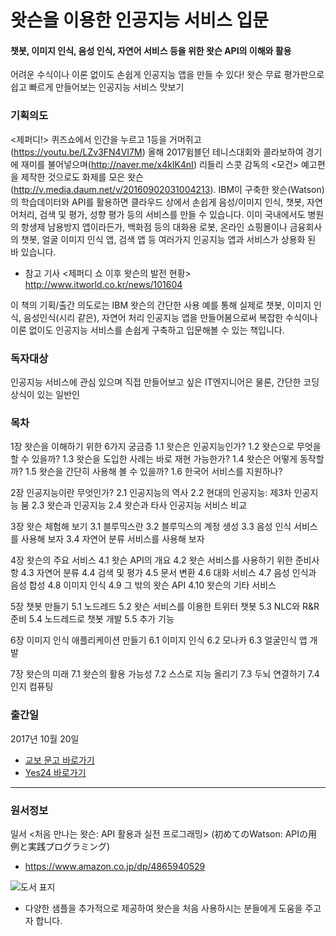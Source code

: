왓슨을 이용한 인공지능 서비스 입문
====
#### 챗봇, 이미지 인식, 음성 인식, 자연어 서비스 등을 위한 왓슨 API의 이해와 활용

어려운 수식이나 이론 없이도 손쉽게 인공지능 앱을 만들 수 있다!
왓슨 무료 평가판으로 쉽고 빠르게 만들어보는 인공지능 서비스 맛보기

### 기획의도
<제퍼디!> 퀴즈쇼에서 인간을 누르고 1등을 거머쥐고(https://youtu.be/LZv3FN4VI7M) 올해 2017윔블던 테니스대회와 콜라보하여 경기에 재미를 불어넣으며(http://naver.me/x4klK4nI) 리들리 스콧 감독의 <모건> 예고편을 제작한 것으로도 화제를 모은 왓슨(http://v.media.daum.net/v/20160902031004213). 
IBM이 구축한 왓슨(Watson)의 학습데이터와 API를 활용하면 클라우드 상에서 손쉽게 음성/이미지 인식, 챗봇, 자연어처리, 검색 및 평가, 성향 평가 등의 서비스를 만들 수 있습니다. 이미 국내에서도 병원의 항생제 남용방지 앱이라든가, 백화점 등의 대화용 로봇, 온라인 쇼핑몰이나 금융회사의 챗봇, 얼굴 이미지 인식 앱, 검색 앱 등 여러가지 인공지능 앱과 서비스가 상용화 된 바 있습니다.

 * 참고 기사 <제퍼디 쇼 이후 왓슨의 발전 현황> http://www.itworld.co.kr/news/101604

이 책의 기획/출간 의도로는 IBM 왓슨의 간단한 사용 예를 통해 실제로 챗봇, 이미지 인식, 음성인식(시리 같은), 자연어 처리 인공지능 앱을 만들어봄으로써 복잡한 수식이나 이론 없이도 인공지능 서비스를 손쉽게 구축하고 입문해볼 수 있는 책입니다. 

### 독자대상
인공지능 서비스에 관심 있으며 직접 만들어보고 싶은 IT엔지니어은 물론, 간단한 코딩 상식이 있는 일반인

### 목차
1장 왓슨을 이해하기 위한 6가지 궁금증
1.1 왓슨은 인공지능인가?
1.2 왓슨으로 무엇을 할 수 있을까?
1.3 왓슨을 도입한 사례는 바로 재현 가능한가?
1.4 왓슨은 어떻게 동작할까?
1.5 왓슨을 간단히 사용해 볼 수 있을까?
1.6 한국어 서비스를 지원하나?

2장 인공지능이란 무엇인가?
2.1 인공지능의 역사
2.2 현대의 인공지능: 제3차 인공지능 붐
2.3 왓슨과 인공지능
2.4 왓슨과 타사 인공지능 서비스 비교

3장 왓슨 체험해 보기
3.1 블루믹스란
3.2 블루믹스의 계정 생성
3.3 음성 인식 서비스를 사용해 보자
3.4 자연어 분류 서비스를 사용해 보자

4장 왓슨의 주요 서비스
4.1 왓슨 API의 개요
4.2 왓슨 서비스를 사용하기 위한 준비사항
4.3 자연어 분류
4.4 검색 및 평가
4.5 문서 변환
4.6 대화 서비스
4.7 음성 인식과 음성 합성
4.8 이미지 인식
4.9 그 밖의 왓슨 API
4.10 왓슨의 기타 서비스

5장 챗봇 만들기
5.1 노드레드
5.2 왓슨 서비스를 이용한 트위터 챗봇
5.3 NLC와 R&R 준비
5.4 노드레드로 챗봇 개발
5.5 추가 기능

6장 이미지 인식 애플리케이션 만들기
6.1 이미지 인식
6.2 모나카
6.3 얼굴인식 앱 개발

7장 왓슨의 미래
7.1 왓슨의 활용 가능성
7.2 스스로 지능 올리기
7.3 두뇌 연결하기
7.4 인지 컴퓨팅


### 출간일
2017년 10월 20일

- [교보 문고 바로가기](http://www.kyobobook.co.kr/product/detailViewKor.laf?ejkGb=KOR&mallGb=KOR&barcode=9791196203702&orderClick=LEA&Kc=)
- [Yes24 바로가기](http://www.yes24.com/24/Goods/54236979?Acode=101)

* * *
### 원서정보
일서 <처음 만나는 왓슨: API 활용과 실전 프로그래밍> (初めてのWatson: APIの用例と実践プログラミング)
* https://www.amazon.co.jp/dp/4865940529

![도서 표지](http://img1.daumcdn.net/thumb/R1920x0/?fname=http%3A%2F%2Fcfile21.uf.tistory.com%2Fimage%2F993D8E3359EDEB0C3351F7)
* 다양한 샘플을 추가적으로 제공하여 왓슨을 처음 사용하시는 분들에게 도움을 주고자 합니다.
